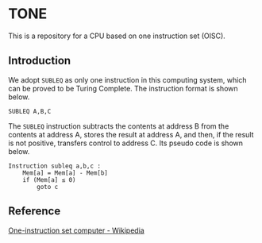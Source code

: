 # TONE

This is a repository for a CPU based on one instruction set (OISC).



## Introduction

We adopt `SUBLEQ` as only one instruction in this computing system, which can be proved to be Turing Complete. The instruction format is shown below. 

```
SUBLEQ A,B,C
```

The `SUBLEQ` instruction subtracts the contents at address B from the contents at address A, stores the result at address A, and then, if the result is not positive, transfers control to address C. Its pseudo code is shown below.

```
Instruction subleq a,b,c :
    Mem[a] = Mem[a] - Mem[b]
    if (Mem[a] ≤ 0)
        goto c
```



## Reference

[One-instruction set computer - Wikipedia](https://en.wikipedia.org/wiki/One-instruction_set_computer)
